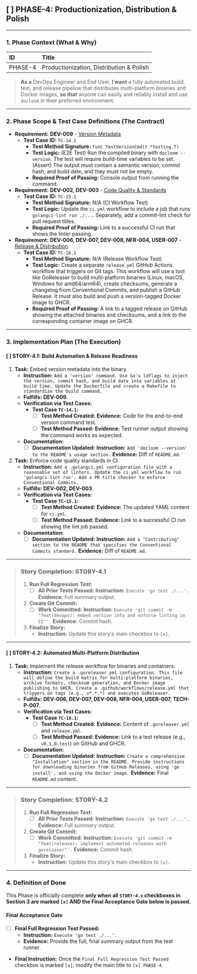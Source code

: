## [ ] PHASE-4: Productionization, Distribution & Polish

---

### **1. Phase Context (What & Why)**

| ID | Title |
| :--- | :--- |
| PHASE-4 | Productionization, Distribution & Polish |

> **As a** DevOps Engineer and End User, **I want** a fully automated build, test, and release pipeline that distributes multi-platform binaries and Docker images, **so that** anyone can easily and reliably install and use `docloom` in their preferred environment.

---

### **2. Phase Scope & Test Case Definitions (The Contract)**

*   **Requirement:** **DEV-009** - [Version Metadata](./SRS.md#DEV-009)
    *   **Test Case ID:** `TC-14.1`
        *   **Test Method Signature:** `func TestVersionCmd(t *testing.T)`
        *   **Test Logic:** (E2E Test) Run the compiled binary with `docloom --version`. The test will require build-time variables to be set. (Assert) The output must contain a semantic version, commit hash, and build date, and they must not be empty.
        *   **Required Proof of Passing:** Console output from running the command.
*   **Requirement:** **DEV-002, DEV-003** - [Code Quality & Standards](./SRS.md#DEV-002)
    *   **Test Case ID:** `TC-15.1`
        *   **Test Method Signature:** N/A (CI Workflow Test)
        *   **Test Logic:** Update the `ci.yml` workflow to include a job that runs `golangci-lint run ./...`. Separately, add a commit-lint check for pull request titles.
        *   **Required Proof of Passing:** Link to a successful CI run that shows the linter passing.
*   **Requirement:** **DEV-006, DEV-007, DEV-008, NFR-004, USER-007** - [Release & Distribution](./SRS.md#DEV-006)
    *   **Test Case ID:** `TC-16.1`
        *   **Test Method Signature:** N/A (Release Workflow Test)
        *   **Test Logic:** Create a separate `release.yml` GitHub Actions workflow that triggers on Git tags. This workflow will use a tool like GoReleaser to build multi-platform binaries (Linux, macOS, Windows for amd64/arm64), create checksums, generate a changelog from Conventional Commits, and publish a GitHub Release. It must also build and push a version-tagged Docker image to GHCR.
        *   **Required Proof of Passing:** A link to a tagged release on GitHub showing the attached binaries and checksums, and a link to the corresponding container image on GHCR.

---

### **3. Implementation Plan (The Execution)**

#### [ ] STORY-4.1: Build Automation & Release Readiness

1.  **Task:** Embed version metadata into the binary.
    *   **Instruction:** `Add a 'version' command. Use Go's ldflags to inject the version, commit hash, and build date into variables at build time. Update the Dockerfile and create a Makefile to standardize the build command.`
    *   **Fulfills:** **DEV-009**.
    *   **Verification via Test Cases:**
        *   **Test Case `TC-14.1`:**
            *   [ ] **Test Method Created:** **Evidence:** Code for the end-to-end version command test.
            *   [ ] **Test Method Passed:** **Evidence:** Test runner output showing the command works as expected.
    *   **Documentation:**
        *   [ ] **Documentation Updated:** **Instruction:** `Add 'docloom --version' to the README's usage section.` **Evidence:** Diff of `README.md`.
2.  **Task:** Enforce code quality standards in CI.
    *   **Instruction:** `Add a .golangci.yml configuration file with a reasonable set of linters. Update the ci.yml workflow to run 'golangci-lint run'. Add a PR title checker to enforce Conventional Commits.`
    *   **Fulfills:** **DEV-002, DEV-003**.
    *   **Verification via Test Cases:**
        *   **Test Case `TC-15.1`:**
            *   [ ] **Test Method Created:** **Evidence:** The updated YAML content for `ci.yml`.
            *   [ ] **Test Method Passed:** **Evidence:** Link to a successful CI run showing the lint job passed.
    *   **Documentation:**
        *   [ ] **Documentation Updated:** **Instruction:** `Add a "Contributing" section to the README that specifies the Conventional Commits standard.` **Evidence:** Diff of `README.md`.

---
> ### **Story Completion: STORY-4.1**
>
> 1.  **Run Full Regression Test:**
>     *   [ ] **All Prior Tests Passed:** **Instruction:** `Execute 'go test ./...'.` **Evidence:** Full summary output.
> 2.  **Create Git Commit:**
>     *   [ ] **Work Committed:** **Instruction:** `Execute 'git commit -m "feat(devops): embed version info and enforce linting in CI"'.` **Evidence:** Commit hash.
> 3.  **Finalize Story:**
>     *   **Instruction:** Update this story's main checkbox to `[x]`.

---

#### [ ] STORY-4.2: Automated Multi-Platform Distribution

1.  **Task:** Implement the release workflow for binaries and containers.
    *   **Instruction:** `Create a .goreleaser.yml configuration. This file will define the build matrix for multi-platform binaries, archive formats, checksum generation, and Docker image publishing to GHCR. Create a .github/workflows/release.yml that triggers on tags (e.g., v*.*.*) and executes GoReleaser.`
    *   **Fulfills:** **DEV-006, DEV-007, DEV-008, NFR-004, USER-007, TECH-P-007**.
    *   **Verification via Test Cases:**
        *   **Test Case `TC-16.1`:**
            *   [ ] **Test Method Created:** **Evidence:** Content of `.goreleaser.yml` and `release.yml`.
            *   [ ] **Test Method Passed:** **Evidence:** Link to a test release (e.g., `v0.1.0-test`) on GitHub and GHCR.
    *   **Documentation:**
        *   [ ] **Documentation Updated:** **Instruction:** `Create a comprehensive "Installation" section in the README. Provide instructions for downloading binaries from GitHub Releases, using 'go install', and using the Docker image.` **Evidence:** Final `README.md` content.

---
> ### **Story Completion: STORY-4.2**
>
> 1.  **Run Full Regression Test:**
>     *   [ ] **All Prior Tests Passed:** **Instruction:** `Execute 'go test ./...'.` **Evidence:** Full summary output.
> 2.  **Create Git Commit:**
>     *   [ ] **Work Committed:** **Instruction:** `Execute 'git commit -m "feat(release): implement automated releases with goreleaser"'.` **Evidence:** Commit hash.
> 3.  **Finalize Story:**
>     *   **Instruction:** Update this story's main checkbox to `[x]`.

---

### **4. Definition of Done**

This Phase is officially complete **only when all `STORY-4.x` checkboxes in Section 3 are marked `[x]` AND the Final Acceptance Gate below is passed.**

#### Final Acceptance Gate

*   [ ] **Final Full Regression Test Passed:**
    *   **Instruction:** `Execute 'go test ./...'.`
    *   **Evidence:** Provide the full, final summary output from the test runner.

*   **Final Instruction:** Once the `Final Full Regression Test Passed` checkbox is marked `[x]`, modify the main title to `[x] PHASE-4`.